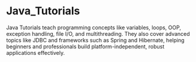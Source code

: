 # Java_Tutorials
Java Tutorials teach programming concepts like variables, loops, OOP, exception handling, file I/O, and multithreading. They also cover advanced topics like JDBC and frameworks such as Spring and Hibernate, helping beginners and professionals build platform-independent, robust applications effectively.
